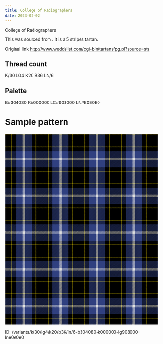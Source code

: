 ```yaml
---
title: College of Radiographers
date: 2023-02-02
---
```

College of Radiographers

This was sourced from <no value>.  It is a 5 stripes tartan.

Original link http://www.weddslist.com/cgi-bin/tartans/pg.pl?source=sts

## Thread count
K/30 LG4 K20 B36 LN/6

## Palette
B#304080 K#000000 LG#908000 LN#E0E0E0

# Sample pattern

![Tartan detail](tartan.png "K/30 LG4 K20 B36 LN/6 tartan")

ID: /variants/k/30/lg4/k20/b36/ln/6-b304080-k000000-lg908000-lne0e0e0